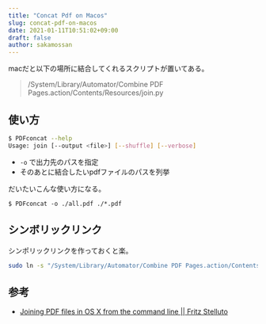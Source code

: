 ```yaml
---
title: "Concat Pdf on Macos"
slug: concat-pdf-on-macos
date: 2021-01-11T10:51:02+09:00
draft: false
author: sakamossan
---
```


macだと以下の場所に結合してくれるスクリプトが置いてある。

> /System/Library/Automator/Combine PDF Pages.action/Contents/Resources/join.py

## 使い方

```bash
$ PDFconcat --help
Usage: join [--output <file>] [--shuffle] [--verbose]
```

- `-o` で出力先のパスを指定
- そのあとに結合したいpdfファイルのパスを列挙

だいたいこんな使い方になる。

```
$ PDFconcat -o ./all.pdf ./*.pdf
```


## シンボリックリンク

シンポリックリンクを作っておくと楽。

```bash
sudo ln -s "/System/Library/Automator/Combine PDF Pages.action/Contents/Resources/join.py" /usr/local/bin/PDFconcat
```


## 参考

- [Joining PDF files in OS X from the command line || Fritz Stelluto](https://gotofritz.net/blog/howto/joining-pdf-files-in-os-x-from-the-command-line/)
